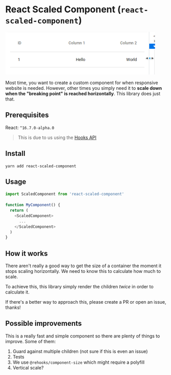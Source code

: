 # React Scaled Component (`react-scaled-component`)

![](media/demo.gif)

Most time, you want to create a custom component for when responsive website is needed. However, other times you simply need it to **scale down when the "breaking point" is reached horizontally**. This library does just that.

## Prerequisites
React: `^16.7.0-alpha.0`
> This is due to us using the [Hooks API](https://reactjs.org/docs/hooks-intro.html)

## Install
```
yarn add react-scaled-component
```

## Usage
```js
import ScaledComponent from 'react-scaled-component'

function MyComponent() {
  return (
    <ScaledComponent>
      ...
    </ScaledComponent>
  )
}
```

## How it works

There aren't really a good way to get the size of a container the moment it stops scaling horizontally. We need to know this to calculate how much to scale.

To achieve this, this library simply render the children *twice* in order to calculate it.

If there's a better way to approach this, please create a PR or open an issue, thanks!

## Possible improvements

This is a really fast and simple component so there are plenty of things to improve. Some of them: 
1. Guard against multiple children (not sure if this is even an issue)
2. Tests
3. We use `@rehooks/component-size` which might require a polyfill
4. Vertical scale?